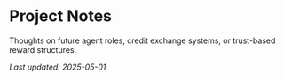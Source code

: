 # Project Notes

Thoughts on future agent roles, credit exchange systems, or trust-based reward structures.

_Last updated: 2025-05-01_